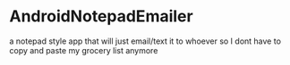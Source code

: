 # AndroidNotepadEmailer
a notepad style app that will just email/text it to whoever so I dont have to copy and paste my grocery list anymore
